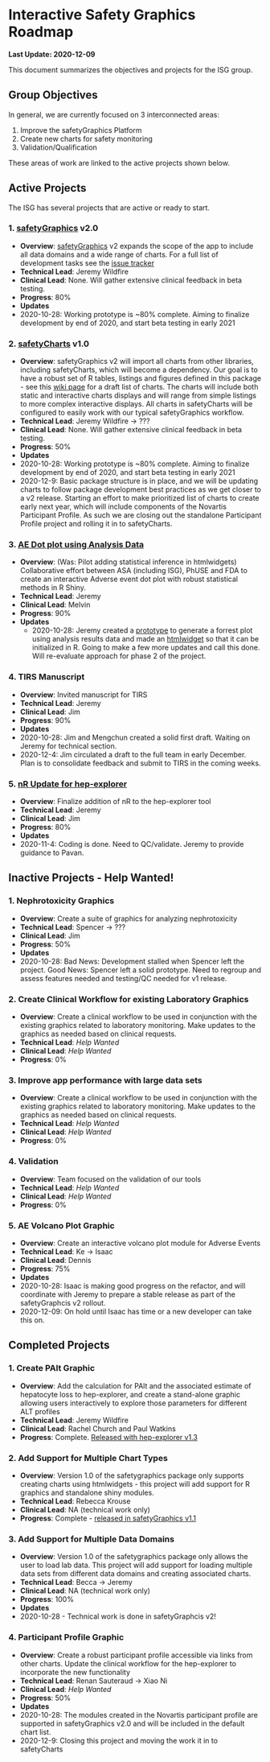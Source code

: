 
# Interactive Safety Graphics Roadmap

**Last Update: 2020-12-09**

This document summarizes the objectives and projects for the ISG group.

## Group Objectives

In general, we are currently focused on 3 interconnected areas: 

1. Improve the safetyGraphics Platform 
2. Create new charts for safety monitoring
3. Validation/Qualification

These areas of work are linked to the active projects shown below. 

##  Active Projects

The ISG has several projects that are active or ready to start. 

### 1. [safetyGraphics](https://github.com/SafetyGraphics/safetyGraphics) v2.0 
- **Overview**: [safetyGraphics](https://github.com/SafetyGraphics/safetyGraphics) v2 expands the scope of the app to include all data domains and a wide range of charts. For a full list of development tasks see the [issue tracker](https://github.com/SafetyGraphics/safetyGraphics/milestone/21)
-  **Technical Lead**: Jeremy Wildfire
-  **Clinical Lead**: None. Will gather extensive clinical feedback in beta testing.
-  **Progress**: 80%
-  **Updates**
  - 2020-10-28: Working prototype is ~80% complete. Aiming to finalize development by end of 2020, and start beta testing in early 2021

### 2. [safetyCharts](https://github.com/SafetyGraphics/safetyCharts) v1.0
- **Overview**: safetyGraphics v2 will import all charts from other libraries, including safetyCharts, which will become a dependency. Our goal is to have a robust set of R tables, listings and figures defined in this package - see this [wiki page](https://github.com/SafetyGraphics/safetyCharts/wiki/Chart-List) for a draft list of charts. The charts will include both static and interactive charts displays and will range from simple listings to more complex interactive displays. All charts in safetyCharts will be configured to easily work with our typical safetyGraphics workflow. 
-  **Technical Lead**: Jeremy Wildfire -> ???
-  **Clinical Lead**: None. Will gather extensive clinical feedback in beta testing.
-  **Progress**: 50%
-  **Updates**
  - 2020-10-28: Working prototype is ~80% complete. Aiming to finalize development by end of 2020, and start beta testing in early 2021
  - 2020-12-9: Basic package structure is in place, and we will be updating charts to follow package development best practices as we get closer to a v2 release. Starting an effort to make prioritized list of charts to create early next year, which will include components of the Novartis Participant Profile. As such we are closing out the standalone Participant Profile project and rolling it in to safetyCharts. 
  
### 3. [AE Dot plot using Analysis Data](https://jwildfire.github.io/forest-plot/)
-  **Overview**: (Was: Pilot adding statistical inference in htmlwidgets) Collaborative effort between ASA (including ISG), PhUSE and FDA to create an interactive Adverse event dot plot with robust statistical methods in R Shiny.
-  **Technical Lead**: Jeremy
-  **Clinical Lead**: Melvin 
-  **Progress**: 90%
-  **Updates**
    - 2020-10-28: Jeremy created a [prototype](https://github.com/jwildfire/forest-plot) to generate a forrest plot using analysis results data and made an [htmlwidget](https://github.com/SafetyGraphics/safetyCharts/tree/forestPlot) so that it can be initialized in R.  Going to make a few more updates and call this done. Will re-evaluate approach for phase 2 of the project.  

### 4. TIRS Manuscript
- **Overview**: Invited manuscript for TIRS
-  **Technical Lead**: Jeremy
-  **Clinical Lead**: Jim
-  **Progress**: 90%
-  **Updates**
  - 2020-10-28: Jim and Mengchun created a solid first draft. Waiting on Jeremy for technical section. 
  - 2020-12-4: Jim circulated a draft to the full team in early December. Plan is to consolidate feedback and submit to TIRS in the coming weeks. 

### 5. [nR Update for hep-explorer](https://github.com/SafetyGraphics/hep-explorer/pull/326)
- **Overview**: Finalize addition of nR to the hep-explorer tool
-  **Technical Lead**: Jeremy
-  **Clinical Lead**: Jim
-  **Progress**: 80%
-  **Updates**
  - 2020-11-4: Coding is done. Need to QC/validate. Jeremy to provide guidance to Pavan.

## Inactive Projects - Help Wanted!

### 1. Nephrotoxicity Graphics
-  **Overview**: Create a suite of graphics for analyzing nephrotoxicity
-  **Technical Lead**: Spencer -> ???
-  **Clinical Lead**: Jim
-  **Progress**: 50%
-  **Updates**
  - 2020-10-28: Bad News: Development stalled when Spencer left the project. Good News: Spencer left a solid prototype. Need to regroup and assess features needed and testing/QC needed for v1 release. 

### 2. Create Clinical Workflow for existing Laboratory Graphics
-  **Overview**: Create a clinical workflow to be used in conjunction with the existing graphics related to laboratory monitoring. Make updates to the graphics as needed based on clinical requests. 
-  **Technical Lead**: *Help Wanted*
-  **Clinical Lead**: *Help Wanted* 
-  **Progress**: 0%
    
### 3. Improve app performance with large data sets
-  **Overview**: Create a clinical workflow to be used in conjunction with the existing graphics related to laboratory monitoring. Make updates to the graphics as needed based on clinical requests. 
-  **Technical Lead**: *Help Wanted* 
-  **Clinical Lead**: *Help Wanted* 
-  **Progress**: 0%

### 4. Validation 
-  **Overview**: Team focused on the validation of our tools
-  **Technical Lead**: *Help Wanted* 
-  **Clinical Lead**: *Help Wanted* 
-  **Progress**: 0%


### 5. AE Volcano Plot Graphic
-  **Overview**: Create an interactive volcano plot module for Adverse Events
-  **Technical Lead**: Ke -> Isaac
-  **Clinical Lead**: Dennis
-  **Progress**: 75%
-  **Updates**
  - 2020-10-28: Isaac is making good progress on the refactor, and will coordinate with Jeremy to prepare a stable release as part of the safetyGraphcis v2 rollout.
  - 2020-12-09: On hold until Isaac has time or a new developer can take this on. 
  
## Completed Projects

### 1. Create PAlt Graphic
-  **Overview**: Add the calculation for PAlt and the associated estimate of hepatocyte loss to hep-explorer, and create a stand-alone graphic allowing users interactively to explore those parameters for different ALT profiles
-  **Technical Lead**: Jeremy Wildfire
-  **Clinical Lead**: Rachel Church and Paul Watkins
-  **Progress**: Complete. [Released with hep-explorer v1.3](https://github.com/SafetyGraphics/hep-explorer/releases/tag/v1.3.0)

### 2. Add Support for Multiple Chart Types
-  **Overview**: Version 1.0 of the safetygraphics package only supports creating charts using htmlwidgets - this project will add support for R graphics and standalone shiny modules. 
-  **Technical Lead**: Rebecca Krouse 
-  **Clinical Lead**: NA (technical work only)
-  **Progress**: Complete - [released in safetyGraphics v1.1](https://github.com/SafetyGraphics/safetyGraphics/releases/tag/v1.1.0)

### 3. Add Support for Multiple Data Domains
-  **Overview**: Version 1.0 of the safetygraphics package only allows the user to load lab data. This project will add support for loading multiple data sets from different data domains and creating associated charts. 
-  **Technical Lead**: Becca -> Jeremy
-  **Clinical Lead**: NA (technical work only)
-  **Progress**: 100%
-  **Updates** 
  - 2020-10-28 - Technical work is done in safetyGraphcis v2!
  
### 4. Participant Profile Graphic
-  **Overview**: Create a robust participant profile accessible via links from other charts. Update the clinical workflow for the hep-explorer to incorporate the new functionality
-  **Technical Lead**: Renan Sauteraud -> Xiao Ni
-  **Clinical Lead**: *Help Wanted*
-  **Progress**: 50%
-  **Updates**
  - 2020-10-28: The modules created in the Novartis participant profile are supported in safetyGraphics v2.0 and will be included in the default chart list. 
  - 2020-12-9: Closing this project and moving the work it in to safetyCharts

